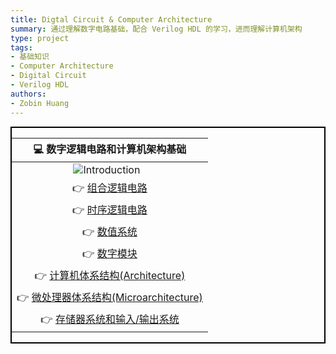 ```yaml
---
title: Digtal Circuit & Computer Architecture
summary: 通过理解数字电路基础，配合 Verilog HDL 的学习，进而理解计算机架构
type: project
tags: 
- 基础知识
- Computer Architecture
- Digital Circuit
- Verilog HDL
authors:
- Zobin Huang
---
```


<head>
    <style>
        img{margin-left: 10px;}
        img{margin-right: 20px;}
        .post_fs14_ws0{font-size: 18px; word-spacing:0px; border:2px solid black;}
    </style>
</head>

<body>

<div class="post_fs14_ws0">
<div align="center">

|<b>💻 数字逻辑电路和计算机架构基础</b>|
|:-:|
|![Introduction](https://neth-lab.netlify.app/allprojects/Computer_Architerture/pic/intro.png)|
|👉 [组合逻辑电路](https://neth-lab.netlify.app/publication/21-4-18-Combinational_Circuit/)|
|👉 [时序逻辑电路](https://neth-lab.netlify.app/publication/21-4-18-Sequential_Circuit/)|
|👉 [数值系统](https://neth-lab.netlify.app/publication/21-4-18-Nubmer_System/)|
|👉 [数字模块](https://neth-lab.netlify.app/publication/21-4-18-Digital_Module/)|
|👉 [计算机体系结构(Architecture)]()|
|👉 [微处理器体系结构(Microarchitecture)]()|
|👉 [存储器系统和输入/输出系统]()|
</div>



</body>